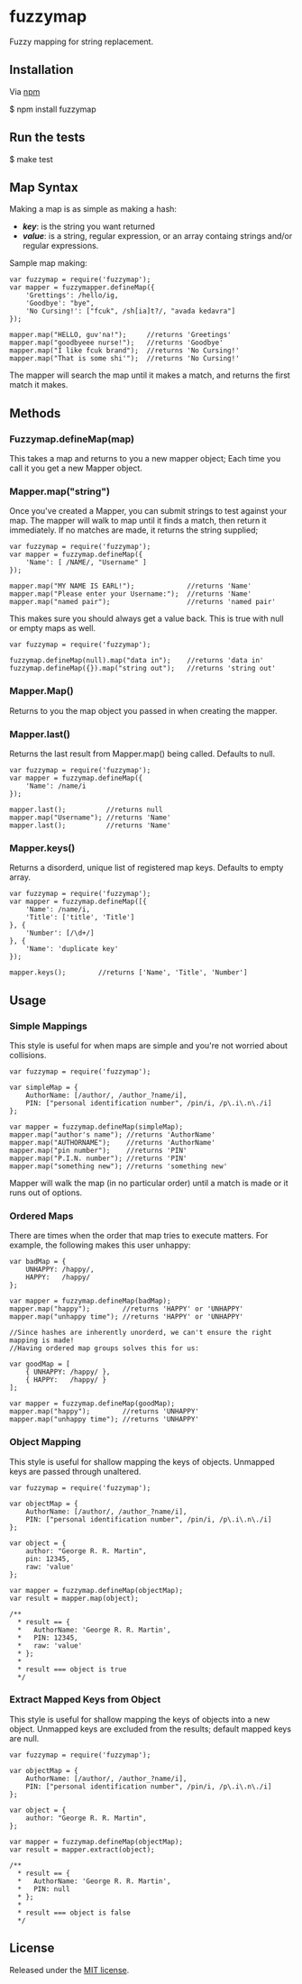 fuzzymap
=========

Fuzzy mapping for string replacement.

## Installation
Via [npm](http://github.com/isaacs/npm)

  $ npm install fuzzymap

## Run the tests

  $ make test

## Map Syntax
Making a map is as simple as making a hash:
 - ___key___: is the string you want returned
 - ___value___: is a string, regular expression, or an array containg strings and/or regular expressions.

Sample map making:

    var fuzzymap = require('fuzzymap');
    var mapper = fuzzymapper.defineMap({
        'Grettings': /hello/ig,
        'Goodbye': "bye",
        'No Cursing!': ["fcuk", /sh[ia]t?/, "avada kedavra"]
    });

    mapper.map("HELLO, guv'na!");     //returns 'Greetings'
    mapper.map("goodbyeee nurse!");   //returns 'Goodbye'
    mapper.map("I like fcuk brand");  //returns 'No Cursing!'
    mapper.map("That is some shi'");  //returns 'No Cursing!'

The mapper will search the map until it makes a match, and returns the first match it makes.

## Methods
### Fuzzymap.defineMap(map)
This takes a map and returns to you a new mapper object;
Each time you call it you get a new Mapper object.

### Mapper.map("string")
Once you've created a Mapper, you can submit strings to test against your map.
The mapper will walk to map until it finds a match, then return it immediately.
If no matches are made, it returns the string supplied;

    var fuzzymap = require('fuzzymap');
    var mapper = fuzzymap.defineMap({
        'Name': [ /NAME/, "Username" ]
    });

    mapper.map("MY NAME IS EARL!");             //returns 'Name'
    mapper.map("Please enter your Username:");  //returns 'Name'
    mapper.map("named pair");                   //returns 'named pair'

This makes sure you should always get a value back.
This is true with null or empty maps as well.

    var fuzzymap = require('fuzzymap');
  
    fuzzymap.defineMap(null).map("data in");    //returns 'data in'
    fuzzymap.defineMap({}).map("string out");   //returns 'string out'
  
### Mapper.Map()
Returns to you the map object you passed in when creating the mapper.

### Mapper.last()
Returns the last result from Mapper.map() being called.
Defaults to null.

    var fuzzymap = require('fuzzymap');
    var mapper = fuzzymap.defineMap({
        'Name': /name/i
    });

    mapper.last();          //returns null
    mapper.map("Username"); //returns 'Name'
    mapper.last();          //returns 'Name'

### Mapper.keys()
Returns a disorderd, unique list of registered map keys.
Defaults to empty array.

    var fuzzymap = require('fuzzymap');
    var mapper = fuzzymap.defineMap([{
        'Name': /name/i,
        'Title': ['title', 'Title']
    }, {
        'Number': [/\d+/]
    }, {
        'Name': 'duplicate key'
    });

    mapper.keys();        //returns ['Name', 'Title', 'Number']

## Usage
### Simple Mappings
This style is useful for when maps are simple and you're not worried about collisions.

    var fuzzymap = require('fuzzymap');

    var simpleMap = {
        AuthorName: [/author/, /author_?name/i],
        PIN: ["personal identification number", /pin/i, /p\.i\.n\./i]
    };

    var mapper = fuzzymap.defineMap(simpleMap);
    mapper.map("author's name"); //returns 'AuthorName'
    mapper.map("AUTHORNAME");    //returns 'AuthorName'
    mapper.map("pin number");    //returns 'PIN'
    mapper.map("P.I.N. number"); //returns 'PIN'
    mapper.map("something new"); //returns 'something new'

Mapper will walk the map (in no particular order) until a match is made or it runs out of options.

### Ordered Maps
There are times when the order that map tries to execute matters.
For example, the following makes this user unhappy:

    var badMap = {
        UNHAPPY: /happy/,
        HAPPY:   /happy/
    };

    var mapper = fuzzymap.defineMap(badMap);
    mapper.map("happy");        //returns 'HAPPY' or 'UNHAPPY'
    mapper.map("unhappy time"); //returns 'HAPPY' or 'UNHAPPY'

    //Since hashes are inherently unorderd, we can't ensure the right mapping is made!
    //Having ordered map groups solves this for us:

    var goodMap = [
        { UNHAPPY: /happy/ },
        { HAPPY:   /happy/ }
    ];

    var mapper = fuzzymap.defineMap(goodMap);
    mapper.map("happy");        //returns 'UNHAPPY'
    mapper.map("unhappy time"); //returns 'UNHAPPY'

### Object Mapping
This style is useful for shallow mapping the keys of objects.
Unmapped keys are passed through unaltered.

    var fuzzymap = require('fuzzymap');

    var objectMap = {
        AuthorName: [/author/, /author_?name/i],
        PIN: ["personal identification number", /pin/i, /p\.i\.n\./i]
    };

    var object = {
        author: "George R. R. Martin",
        pin: 12345,
        raw: 'value'
    };

    var mapper = fuzzymap.defineMap(objectMap);
    var result = mapper.map(object);
    
    /**
      * result == {
      *   AuthorName: 'George R. R. Martin',
      *   PIN: 12345,
      *   raw: 'value'
      * };
      *
      * result === object is true
      */

### Extract Mapped Keys from Object
This style is useful for shallow mapping the keys of objects into a new object.
Unmapped keys are excluded from the results; default mapped keys are null.

    var fuzzymap = require('fuzzymap');

    var objectMap = {
        AuthorName: [/author/, /author_?name/i],
        PIN: ["personal identification number", /pin/i, /p\.i\.n\./i]
    };

    var object = {
        author: "George R. R. Martin",
    };

    var mapper = fuzzymap.defineMap(objectMap);
    var result = mapper.extract(object);
    
    /**
      * result == {
      *   AuthorName: 'George R. R. Martin',
      *   PIN: null
      * };
      *
      * result === object is false
      */


## License
Released under the [MIT license](http://www.opensource.org/licenses/MIT).
